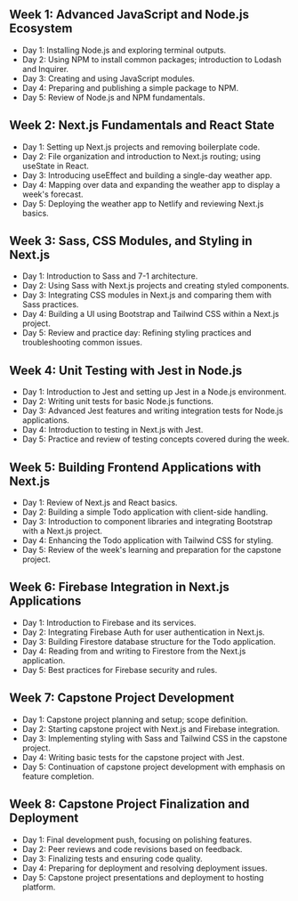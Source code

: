 ## Week 1: Advanced JavaScript and Node.js Ecosystem

- Day 1: Installing Node.js and exploring terminal outputs.
- Day 2: Using NPM to install common packages; introduction to Lodash and Inquirer.
- Day 3: Creating and using JavaScript modules.
- Day 4: Preparing and publishing a simple package to NPM.
- Day 5: Review of Node.js and NPM fundamentals.

## Week 2: Next.js Fundamentals and React State

- Day 1: Setting up Next.js projects and removing boilerplate code.
- Day 2: File organization and introduction to Next.js routing; using useState in React.
- Day 3: Introducing useEffect and building a single-day weather app.
- Day 4: Mapping over data and expanding the weather app to display a week's forecast.
- Day 5: Deploying the weather app to Netlify and reviewing Next.js basics.

## Week 3: Sass, CSS Modules, and Styling in Next.js

- Day 1: Introduction to Sass and 7-1 architecture.
- Day 2: Using Sass with Next.js projects and creating styled components.
- Day 3: Integrating CSS modules in Next.js and comparing them with Sass practices.
- Day 4: Building a UI using Bootstrap and Tailwind CSS within a Next.js project.
- Day 5: Review and practice day: Refining styling practices and troubleshooting common issues.

## Week 4: Unit Testing with Jest in Node.js

- Day 1: Introduction to Jest and setting up Jest in a Node.js environment.
- Day 2: Writing unit tests for basic Node.js functions.
- Day 3: Advanced Jest features and writing integration tests for Node.js applications.
- Day 4: Introduction to testing in Next.js with Jest.
- Day 5: Practice and review of testing concepts covered during the week.

## Week 5: Building Frontend Applications with Next.js

- Day 1: Review of Next.js and React basics.
- Day 2: Building a simple Todo application with client-side handling.
- Day 3: Introduction to component libraries and integrating Bootstrap with a Next.js project.
- Day 4: Enhancing the Todo application with Tailwind CSS for styling.
- Day 5: Review of the week's learning and preparation for the capstone project.

##  Week 6: Firebase Integration in Next.js Applications

- Day 1: Introduction to Firebase and its services.
- Day 2: Integrating Firebase Auth for user authentication in Next.js.
- Day 3: Building Firestore database structure for the Todo application.
- Day 4: Reading from and writing to Firestore from the Next.js application.
- Day 5: Best practices for Firebase security and rules.

## Week 7: Capstone Project Development

- Day 1: Capstone project planning and setup; scope definition.
- Day 2: Starting capstone project with Next.js and Firebase integration.
- Day 3: Implementing styling with Sass and Tailwind CSS in the capstone project.
- Day 4: Writing basic tests for the capstone project with Jest.
- Day 5: Continuation of capstone project development with emphasis on feature completion.

## Week 8: Capstone Project Finalization and Deployment

- Day 1: Final development push, focusing on polishing features.
- Day 2: Peer reviews and code revisions based on feedback.
- Day 3: Finalizing tests and ensuring code quality.
- Day 4: Preparing for deployment and resolving deployment issues.
- Day 5: Capstone project presentations and deployment to hosting platform.
